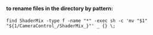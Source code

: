 

#### to rename files in the directory by pattern:

```
find ShaderMix -type f -name "*" -exec sh -c 'mv "$1" "${1/CameraControl_/ShaderMix_}"' _ {} \;
```
